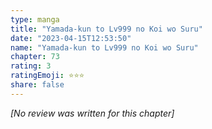 ```yaml
---
type: manga
title: "Yamada-kun to Lv999 no Koi wo Suru"
date: "2023-04-15T12:53:50"
name: "Yamada-kun to Lv999 no Koi wo Suru"
chapter: 73
rating: 3
ratingEmoji: ⭐️⭐️⭐️
share: false
---
```


_[No review was written for this chapter]_
